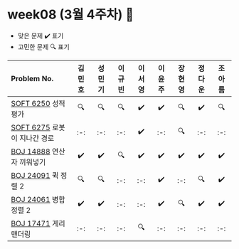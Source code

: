 # week08 (3월 4주차) :pencil:

- 맞은 문제 :heavy_check_mark: 표기
- 고민한 문제 :mag: 표기



|Problem No.|김민호|성민기|이규빈|이서영|이윤주|장현영|정다운|조아름|
|:---------------------------|:-----:|:-----:|:-----:|:-----:|:-----:|:-----:|:-----:|:-----:|
|[SOFT 6250](https://softeer.ai/practice/6250) 성적 평가|:mag:|:mag:|:mag:|:heavy_check_mark:|:heavy_check_mark:|:mag:|:heavy_check_mark:|:mag:|
|[SOFT 6275](https://softeer.ai/practice/6275) 로봇이 지나간 경로|:-:|:-:|:-:|:heavy_check_mark:|:-:|:mag:|:-:|:-:|
|[BOJ 14888](https://www.acmicpc.net/problem/14888) 연산자 끼워넣기|:heavy_check_mark:|:heavy_check_mark:|:mag:|:heavy_check_mark:|:heavy_check_mark:|:heavy_check_mark:|:heavy_check_mark:|:heavy_check_mark:|
|[BOJ 24091](https://www.acmicpc.net/problem/24091) 퀵 정렬 2|:mag:|:mag:|:-:|:-:|:heavy_check_mark:|:-:|:mag:|:heavy_check_mark:|
|[BOJ 24061](https://www.jungol.co.kr/problem/24061) 병합 정렬 2|:heavy_check_mark:|:heavy_check_mark:|:-:|:-:|:heavy_check_mark:|:mag:|:heavy_check_mark:|:heavy_check_mark:|
|[BOJ 17471](https://www.acmicpc.net/problem/17471) 게리맨더링|:-:|:-:|:-:|:mag:|:-:|:-:|:-:|:-:|

